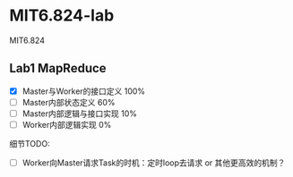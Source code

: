 # MIT6.824-lab
MIT6.824

## Lab1 MapReduce
- [x] Master与Worker的接口定义 100%
- [ ] Master内部状态定义      60%
- [ ] Master内部逻辑与接口实现 10%
- [ ] Worker内部逻辑实现      0%

细节TODO:
- [ ] Worker向Master请求Task的时机：定时loop去请求 or 其他更高效的机制？
